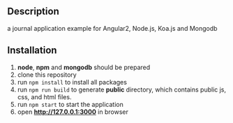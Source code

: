 ## Description

a journal application example for Angular2, Node.js, Koa.js and Mongodb

## Installation

1. **node**, **npm** and **mongodb** should be prepared
2. clone this repository
3. run ```npm install``` to install all packages
4. run ```npm run build``` to generate **public** directory, which contains public js, css, and html files.
5. run ```npm start``` to start the application
6. open **http://127.0.0.1:3000** in browser
